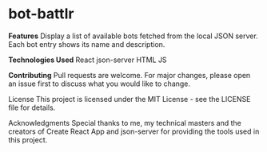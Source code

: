 # bot-battlr
**Features**
Display a list of available bots fetched from the local JSON server.
Each bot entry shows its name and description.

**Technologies Used**
React
json-server
HTML
JS

**Contributing**
Pull requests are welcome. For major changes, please open an issue first to discuss what you would like to change.

License
This project is licensed under the MIT License - see the LICENSE file for details.

Acknowledgments
Special thanks to me, my technical masters and the creators of Create React App and json-server for providing the tools used in this project.


